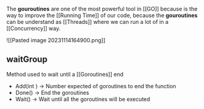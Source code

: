 
The **gouroutines** are one of the most powerful tool in [[GO]] because is the way to improve the [[Running Time]] of our code, because the **gouroutines** can be understand as [[Threads]] where we can run a lot of in a [[Concurrency]] way.

![[Pasted image 20231114164900.png]]

## waitGroup

Method used to wait until a [[Goroutines]] end
* Add(int ) -> Number expected of goroutines to end the function
* Done() -> End the goroutines
* Wait() -> Wait until all the goroutines will be executed
